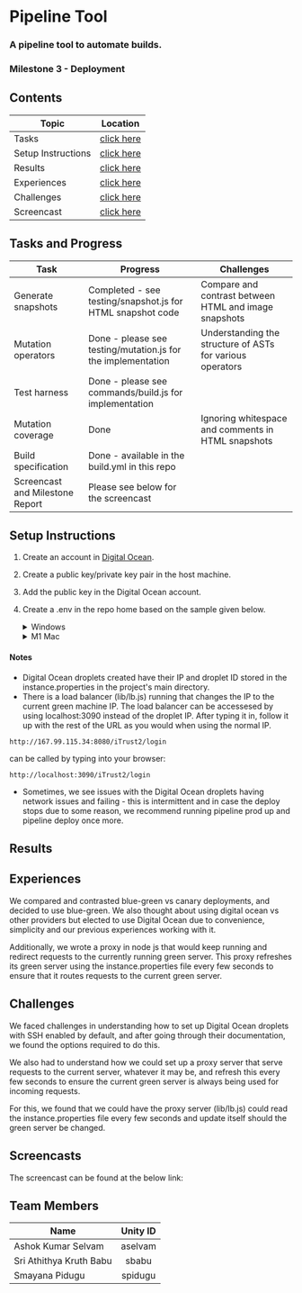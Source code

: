 # Pipeline Tool 

### A pipeline tool to automate builds.
### Milestone 3 - Deployment

## Contents

| Topic | Location |
|-|-|
|Tasks | [click here](#tasks-and-progress) |
|Setup Instructions| [click here](#setup-instructions)|
|Results| [click here](#results)|
|Experiences | [click here](#experiences)|
|Challenges | [click here](#challenges)|
|Screencast | [click here](#screencasts)|


## Tasks and Progress

| Task | Progress | Challenges
|-|-|-|
| Generate snapshots | Completed - see testing/snapshot.js for HTML snapshot code | Compare and contrast between HTML and image snapshots
| Mutation operators |  Done - please see testing/mutation.js for the implementation | Understanding the structure of ASTs for various operators
| Test harness | Done - please see commands/build.js for implementation |
| Mutation coverage | Done |Ignoring whitespace and comments in HTML snapshots | Handling compliation failures
| Build specification | Done - available in the build.yml in this repo
| Screencast and Milestone Report | Please see below for the screencast

## Setup Instructions

  1) Create an account in [Digital Ocean](https://www.digitalocean.com).
  2) Create a public key/private key pair in the host machine.
  3) Add the public key in the Digital Ocean account.
  4) Create a .env in the repo home based on the sample given below.

     <details>
      <summary>Windows</summary>
        <p>

          IP=192.168.10.112
          VM_NAME=pipeline-vm
          USER_NAME=<your username for the Personal access token>
          TOKEN=<your personal access token>
          DIGITAL_OCEAN_TOKEN=<your personal access token for Digital Ocean>
          PUB_KEY_PATH=<path to public key>
          PVT_KEY_PATH=<path to private key>  

     </details>

     <details>
      <summary>M1 Mac</summary>
        <p>

        VM_NAME='vm1'
        USER_NAME=<your username for the Personal access token>
        TOKEN=<your personal access token for GitHub>
        DIGITAL_OCEAN_TOKEN=<your personal access token for Digital Ocean>
        PUB_KEY_PATH=<path to public key>
        PVT_KEY_PATH=<path to private key>
     </details>

#### Notes

- Digital Ocean droplets created have their IP and droplet ID stored in the instance.properties in the project's main directory.
- There is a load balancer (lib/lb.js) running that changes the IP to the current green machine IP. The load balancer can be accessesed by using localhost:3090 instead of the droplet IP. After typing it in, follow it up with the rest of the URL as you would when using the normal IP.

```
http://167.99.115.34:8080/iTrust2/login
```
can be called by typing into your browser:
```
http://localhost:3090/iTrust2/login
```

- Sometimes, we see issues with the Digital Ocean droplets having network issues and failing - this is intermittent and in case the deploy stops due to some reason, we recommend running pipeline prod up and pipeline deploy once more. 

## Results


## Experiences

We compared and contrasted blue-green vs canary deployments, and decided to use blue-green. We also thought about using digital ocean vs other providers but elected to use Digital Ocean due to convenience, simplicity and our previous experiences working with it. 

Additionally, we wrote a proxy in node js that would keep running and redirect requests to the currently running green server. This proxy refreshes its green server using the instance.properties file every few seconds to ensure that it routes requests to the current green server. 


## Challenges

We faced challenges in understanding how to set up Digital Ocean droplets with SSH enabled by default, and after going through their documentation, we found the options required to do this.

We also had to understand how we could set up a proxy server that serve requests to the current server, whatever it may be, and refresh this every few seconds to ensure the current green server is always being used for incoming requests. 

For this, we found that we could have the proxy server (lib/lb.js) could read the instance.properties file every few seconds and update itself should the green server be changed.


## Screencasts

The screencast can be found at the below link:


## Team Members

| Name | Unity ID |
| ------------- |:-------------:|
|Ashok Kumar Selvam | aselvam |
|Sri Athithya Kruth Babu | sbabu |
|Smayana Pidugu | spidugu |
